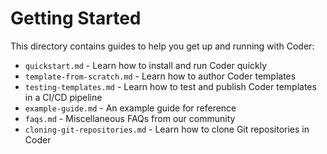 # Getting Started

This directory contains guides to help you get up and running with Coder:

- `quickstart.md` - Learn how to install and run Coder quickly
- `template-from-scratch.md` - Learn how to author Coder templates
- `testing-templates.md` - Learn how to test and publish Coder templates in a CI/CD pipeline
- `example-guide.md` - An example guide for reference
- `faqs.md` - Miscellaneous FAQs from our community
- `cloning-git-repositories.md` - Learn how to clone Git repositories in Coder